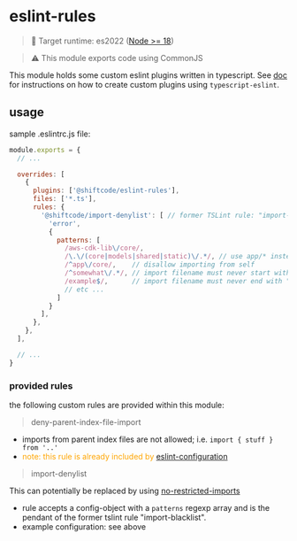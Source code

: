 # eslint-rules

> 🎯 Target runtime: es2022 ([Node >= 18](https://node.green/#ES2022))

> ⚠️ This module exports code using CommonJS

This module holds some custom eslint plugins written in typescript. See [doc](https://typescript-eslint.io/custom-rules)
for instructions on how to create custom plugins using `typescript-eslint`.

## usage

sample .eslintrc.js file:

```javascript
module.exports = {
  // ...

  overrides: [
    {
      plugins: ['@shiftcode/eslint-rules'],
      files: ['*.ts'],
      rules: {
        '@shiftcode/import-denylist': [ // former TSLint rule: "import-blacklist"
          'error',
          {
            patterns: [
              /aws-cdk-lib\/core/,
              /\.\/(core|models|shared|static)\/.*/, // use app/* instead
              /^app\/core/,    // disallow importing from self
              /^somewhat\/.*/, // import filename must never start with "somewhat"
              /example$/,      // import filename must never end with "example"
              // etc ...
            ]
          }
        ],
      },
    },
  ],

  // ...
}
```

### provided rules

the following custom rules are provided within this module:

> deny-parent-index-file-import

- imports from parent index files are not allowed; i.e. ``import { stuff } from '..'``
- <span style="color: orange">note: this rule is already included by [eslint-configuration](../eslint-configuration)</span>

> import-denylist

This can potentially be replaced by using [no-restricted-imports](https://eslint.org/docs/latest/rules/no-restricted-imports)

- rule accepts a config-object with a ``patterns`` regexp array and is the pendant of the former tslint rule "import-blacklist".
- example configuration: see above

